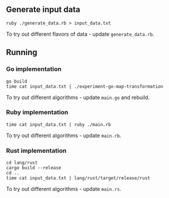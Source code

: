 ## Generate input data
```
ruby ./generate_data.rb > input_data.txt
```
To try out different flavors of data - update `generate_data.rb`.

## Running
### Go implementation
```
go build
time cat input_data.txt | ./experiment-go-map-transformation
```
To try out different algorithms - update `main.go` and rebuild.

### Ruby implementation
```
time cat input_data.txt | ruby ./main.rb
```
To try out different algorithms - update `main.rb`.

### Rust implementation
```
cd lang/rust
cargo build --release
cd ..
time cat input_data.txt | lang/rust/target/release/rust
```
To try out different algorithms - update `main.rs`.